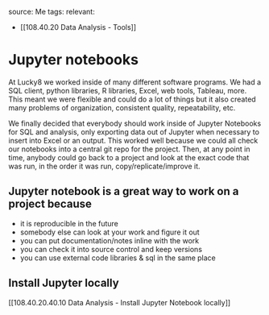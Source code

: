 source: Me
tags: 
relevant: 
- [[108.40.20 Data Analysis - Tools]]

# Jupyter notebooks

At Lucky8 we worked inside of many different software programs. We had a SQL client, python libraries, R libraries, Excel, web tools, Tableau, more. This meant we were flexible and could do a lot of things but it also created many problems of organization, consistent quality, repeatability, etc. 

We finally decided that everybody should work inside of Jupyter Notebooks for SQL and analysis, only exporting data out of Jupyter when necessary to insert into Excel or an output. This worked well because we could all check our notebooks into a central git repo for the project. Then, at any point in time, anybody could go back to a project and look at the exact code that was run, in the order it was run, copy/replicate/improve it.

## Jupyter notebook is a great way to work on a project because 
- it is reproducible in the future
- somebody else can look at your work and figure it out
- you can put documentation/notes inline with the work
- you can check it into source control and keep versions
- you can use external code libraries & sql in the same place

## Install Jupyter locally
[[108.40.20.40.10 Data Analysis - Install Jupyter Notebook locally]]